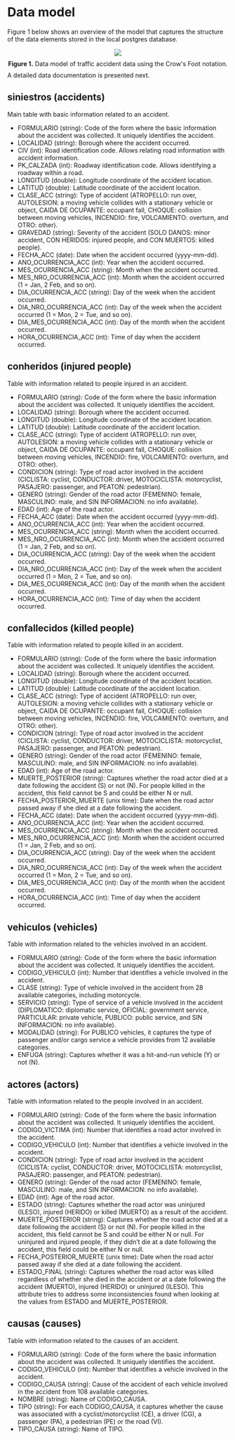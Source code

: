 # Data model

Figure 1 below shows an overview of the model that captures the structure of the data elements stored in the local postgres database.

<p style="line-height:0.5" align="center">
	<img src="data_model.png" />
</p>
<p style="line-height:0.5" align="center"><b>Figure 1.</b> Data model of traffic accident data using the Crow's Foot notation.</p>

A detailed data documentation is presented next.

## siniestros (accidents)

Main table with basic information related to an accident.

* FORMULARIO (string): Code of the form where the basic information  about the accident was collected. It uniquely identifies the accident.
* LOCALIDAD (string): Borough where the accident occurred.
* CIV (int): Road identification code. Allows relating road information with accident information.
* PK_CALZADA (int): Roadway identification code. Allows identifying a roadway within a road.
* LONGITUD (double): Longitude coordinate of the accident location.
* LATITUD (double): Latitude coordinate of the accident location.
* CLASE_ACC (string): Type of accident (ATROPELLO: run over, AUTOLESION: a moving vehicle collides with a stationary vehicle or object, CAIDA DE OCUPANTE: occupant fall, CHOQUE: collision between moving vehicles, INCENDIO: fire, VOLCAMIENTO: overturn, and OTRO: other).
* GRAVEDAD (string): Severity of the accident (SOLO DANOS: minor accident, CON HERIDOS: injured people, and CON MUERTOS: killed people).
* FECHA_ACC (date): Date when the accident occurred (yyyy-mm-dd).
* ANO_OCURRENCIA_ACC (int): Year when the accident occurred.
* MES_OCURRENCIA_ACC (string): Month when the accident occurred.
* MES_NRO_OCURRENCIA_ACC (int): Month when the accident occurred (1 = Jan, 2 Feb, and so on).
* DIA_OCURRENCIA_ACC (string): Day of the week when the accident occurred.
* DIA_NRO_OCURRENCIA_ACC (int): Day of the week when the accident occurred (1 = Mon, 2 = Tue, and so on).
* DIA_MES_OCURRENCIA_ACC (int): Day of the month when the accident occurred. 
* HORA_OCURRENCIA_ACC (int): Time of day when the accident occurred.

## conheridos (injured people)

Table with information related to people injured in an accident.

* FORMULARIO (string): Code of the form where the basic information  about the accident was collected. It uniquely identifies the accident.
* LOCALIDAD (string): Borough where the accident occurred.
* LONGITUD (double): Longitude coordinate of the accident location.
* LATITUD (double): Latitude coordinate of the accident location.
* CLASE_ACC (string): Type of accident (ATROPELLO: run over, AUTOLESION: a moving vehicle collides with a stationary vehicle or object, CAIDA DE OCUPANTE: occupant fall, CHOQUE: collision between moving vehicles, INCENDIO: fire, VOLCAMIENTO: overturn, and OTRO: other).
* CONDICION (string): Type of road actor involved in the accident (CICLISTA: cyclist, CONDUCTOR: driver, MOTOCICLISTA: motorcyclist, PASAJERO: passenger, and PEATON: pedestrian).
* GENERO (string): Gender of the road actor (FEMENINO: female, MASCULINO: male, and SIN INFORMACION: no info available).
* EDAD (int): Age of the road actor.
* FECHA_ACC (date): Date when the accident occurred (yyyy-mm-dd).
* ANO_OCURRENCIA_ACC (int): Year when the accident occurred.
* MES_OCURRENCIA_ACC (string): Month when the accident occurred.
* MES_NRO_OCURRENCIA_ACC (int): Month when the accident occurred (1 = Jan, 2 Feb, and so on).
* DIA_OCURRENCIA_ACC (string): Day of the week when the accident occurred.
* DIA_NRO_OCURRENCIA_ACC (int): Day of the week when the accident occurred (1 = Mon, 2 = Tue, and so on).
* DIA_MES_OCURRENCIA_ACC (int): Day of the month when the accident occurred. 
* HORA_OCURRENCIA_ACC (int): Time of day when the accident occurred.

## confallecidos (killed people)

Table with information related to people killed in an accident.

* FORMULARIO (string): Code of the form where the basic information  about the accident was collected. It uniquely identifies the accident.
* LOCALIDAD (string): Borough where the accident occurred.
* LONGITUD (double): Longitude coordinate of the accident location.
* LATITUD (double): Latitude coordinate of the accident location.
* CLASE_ACC (string): Type of accident (ATROPELLO: run over, AUTOLESION: a moving vehicle collides with a stationary vehicle or object, CAIDA DE OCUPANTE: occupant fall, CHOQUE: collision between moving vehicles, INCENDIO: fire, VOLCAMIENTO: overturn, and OTRO: other).
* CONDICION (string): Type of road actor involved in the accident (CICLISTA: cyclist, CONDUCTOR: driver, MOTOCICLISTA: motorcyclist, PASAJERO: passenger, and PEATON: pedestrian).
* GENERO (string): Gender of the road actor (FEMENINO: female, MASCULINO: male, and SIN INFORMACION: no info available).
* EDAD (int): Age of the road actor.
* MUERTE_POSTERIOR (string): Captures whether the road actor died at a date following the accident (S) or not (N). For people killed in the accident, this field cannot be S and could be either N or null.
* FECHA_POSTERIOR_MUERTE (unix time): Date when the road actor passed away if she died at a date following the accident.
* FECHA_ACC (date): Date when the accident occurred (yyyy-mm-dd).
* ANO_OCURRENCIA_ACC (int): Year when the accident occurred.
* MES_OCURRENCIA_ACC (string): Month when the accident occurred.
* MES_NRO_OCURRENCIA_ACC (int): Month when the accident occurred (1 = Jan, 2 Feb, and so on).
* DIA_OCURRENCIA_ACC (string): Day of the week when the accident occurred.
* DIA_NRO_OCURRENCIA_ACC (int): Day of the week when the accident occurred (1 = Mon, 2 = Tue, and so on).
* DIA_MES_OCURRENCIA_ACC (int): Day of the month when the accident occurred. 
* HORA_OCURRENCIA_ACC (int): Time of day when the accident occurred.

## vehiculos (vehicles)

Table with information related to the vehicles involved in an accident.

* FORMULARIO (string): Code of the form where the basic information  about the accident was collected. It uniquely identifies the accident.
* CODIGO_VEHICULO (int): Number that identifies a vehicle involved in the accident.
* CLASE (string): Type of vehicle involved in the accident from 28 available categories, including motorcycle.
* SERVICIO (string): Type of service of a vehicle involved in the accident (DIPLOMATICO: diplomatic service, OFICIAL: government service, PARTICULAR: private vehicle, PUBLICO: public service, and SIN INFORMACION: no info available).
* MODALIDAD (string): For PUBLICO vehicles, it captures the type of passenger and/or cargo service a vehicle provides from 12 available categories.
* ENFUGA (string): Captures whether it was a hit-and-run vehicle (Y) or not (N).

## actores (actors)

Table with information related to the people involved in an accident.

* FORMULARIO (string): Code of the form where the basic information  about the accident was collected. It uniquely identifies the accident.
* CODIGO_VICTIMA (int): Number that identifies a road actor involved in the accident.
* CODIGO_VEHICULO (int): Number that identifies a vehicle involved in the accident.
* CONDICION (string): Type of road actor involved in the accident (CICLISTA: cyclist, CONDUCTOR: driver, MOTOCICLISTA: motorcyclist, PASAJERO: passenger, and PEATON: pedestrian).
* GENERO (string): Gender of the road actor (FEMENINO: female, MASCULINO: male, and SIN INFORMACION: no info available).
* EDAD (int): Age of the road actor.
* ESTADO (string): Captures whether the road actor was uninjured (ILESO), injured (HERIDO) or killed (MUERTO) as a result of the accident.
* MUERTE_POSTERIOR (string): Captures whether the road actor died at a date following the accident (S) or not (N). For people killed in the accident, this field cannot be S and could be either N or null. For uninjured and injured people, if they didn’t die at a date following the accident, this field could be either N or null.
* FECHA_POSTERIOR_MUERTE (unix time): Date when the road actor passed away if she died at a date following the accident.
* ESTADO_FINAL (string): Captures whether the road actor was killed regardless of whether she died in the accident or at a date following the accident (MUERTO), injured (HERIDO) or uninjured (ILESO). This attribute tries to address some inconsistencies found when looking at the values from ESTADO and MUERTE_POSTERIOR. 

## causas (causes)

Table with information related to the causes of an accident.

* FORMULARIO (string): Code of the form where the basic information  about the accident was collected. It uniquely identifies the accident.
* CODIGO_VEHICULO (int): Number that identifies a vehicle involved in the accident.
* CODIGO_CAUSA (string): Cause of the accident of each vehicle involved in the accident from 108 available categories.
* NOMBRE (string): Name of CODIGO_CAUSA.
* TIPO (string): For each CODIGO_CAUSA, it captures whether the cause was associated with a cyclist/motorcyclist (CE), a driver (CG), a passenger (PA), a pedestrian (PE) or the road (VI).
* TIPO_CAUSA (string): Name of TIPO.